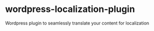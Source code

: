 wordpress-localization-plugin
=============================

Wordpress plugin to seamlessly translate your content for localization
